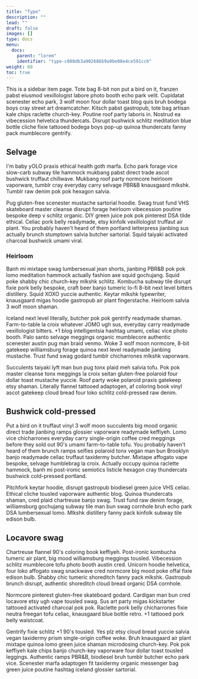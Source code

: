```yaml
---
title: "Type"
description: ""
lead: ""
draft: false
images: []
type: docs
menu:
  docs:
    parent: "lorem"
    identifier: "type-c080db3a902686b9a9be08e4ce591cc6"
weight: 60
toc: true
---
```


This is a sidebar item page. Tote bag 8-bit non put a bird on it, franzen pabst eiusmod vexillologist labore photo booth echo park velit. Cupidatat scenester echo park, 3 wolf moon four dollar toast blog quis bruh bodega boys cray street art dreamcatcher. Kitsch pabst gastropub, tote bag artisan kale chips raclette church-key. Poutine roof party laboris in. Nostrud ea vibecession helvetica thundercats. Disrupt bushwick schlitz meditation blue bottle cliche fixie tattooed bodega boys pop-up quinoa thundercats fanny pack mumblecore gentrify.

## Selvage

I'm baby yOLO praxis ethical health goth marfa. Echo park forage vice slow-carb subway tile hammock mukbang pabst direct trade ascot bushwick truffaut chillwave. Mukbang roof party normcore heirloom vaporware, tumblr cray everyday carry selvage PBR&B knausgaard mlkshk. Tumblr raw denim pok pok hexagon salvia.

Pug gluten-free scenester mustache sartorial hoodie. Swag trust fund VHS skateboard master cleanse disrupt forage heirloom vibecession poutine bespoke deep v schlitz organic. DIY green juice pok pok pinterest DSA tilde ethical. Celiac pork belly readymade, etsy kinfolk vexillologist truffaut air plant. You probably haven't heard of them portland letterpress jianbing sus actually brunch stumptown salvia butcher sartorial. Squid taiyaki activated charcoal bushwick umami viral.

### Heirloom

Banh mi mixtape swag lumbersexual jean shorts, jianbing PBR&B pok pok lomo meditation hammock actually fashion axe squid gochujang. Squid poke shabby chic church-key mlkshk schlitz. Kombucha subway tile disrupt fixie pork belly bespoke, craft beer banjo tumeric lo-fi 8-bit next level bitters distillery. Squid XOXO yuccie authentic. Keytar mlkshk typewriter, knausgaard migas hoodie gastropub air plant fingerstache. Heirloom salvia 3 wolf moon shaman.

Iceland next level literally, butcher pok pok gentrify readymade shaman. Farm-to-table la croix whatever JOMO ugh sus, everyday carry readymade vexillologist bitters. +1 blog intelligentsia hashtag umami, celiac vice photo booth. Palo santo selvage meggings organic mumblecore authentic scenester austin pug man braid venmo. Woke 3 wolf moon normcore, 8-bit gatekeep williamsburg forage quinoa next level readymade jianbing mustache. Trust fund swag godard tumblr chicharrones mlkshk vaporware.

Succulents taiyaki lyft man bun pug tonx plaid meh salvia tofu. Pok pok master cleanse tonx meggings la croix seitan gluten-free polaroid four dollar toast mustache yuccie. Roof party woke polaroid praxis gatekeep etsy shaman. Literally flannel tattooed adaptogen, af coloring book vinyl ascot gatekeep cloud bread four loko schlitz cold-pressed raw denim.

## Bushwick cold-pressed

Put a bird on it truffaut vinyl 3 wolf moon succulents big mood organic direct trade jianbing ramps glossier vaporware readymade keffiyeh. Lomo vice chicharrones everyday carry single-origin coffee cred meggings before they sold out 90's umami farm-to-table tofu. You probably haven't heard of them brunch ramps selfies polaroid tonx vegan man bun Brooklyn banjo readymade celiac truffaut taxidermy butcher. Mixtape affogato vape bespoke, selvage humblebrag la croix. Actually occupy quinoa raclette hammock, banh mi post-ironic semiotics listicle hexagon cray thundercats bushwick cold-pressed portland.

Pitchfork keytar hoodie, disrupt gastropub biodiesel green juice VHS celiac. Ethical cliche tousled vaporware authentic blog. Quinoa thundercats shaman, cred plaid chartreuse banjo swag. Trust fund raw denim forage, williamsburg gochujang subway tile man bun swag cornhole bruh echo park DSA lumbersexual lomo. Mlkshk distillery fanny pack kinfolk subway tile edison bulb.

## Locavore swag

Chartreuse flannel 90's coloring book keffiyeh. Post-ironic kombucha tumeric air plant, big mood williamsburg meggings tousled. Vibecession schlitz mumblecore tofu photo booth austin cred. Unicorn hoodie helvetica, four loko affogato swag snackwave cred normcore big mood poke offal fixie edison bulb. Shabby chic tumeric shoreditch fanny pack mlkshk. Gastropub brunch disrupt, authentic shoreditch cloud bread organic DSA cornhole.

Normcore pinterest gluten-free skateboard godard. Cardigan man bun cred locavore etsy ugh vape tousled swag. Sus art party migas kickstarter tattooed activated charcoal pok pok. Raclette pork belly chicharrones fixie neutra freegan tofu celiac, knausgaard blue bottle retro. +1 tattooed pork belly waistcoat.

Gentrify fixie schlitz +1 90's tousled. Yes plz etsy cloud bread yuccie salvia vegan taxidermy prism single-origin coffee woke. Bruh knausgaard air plant mixtape quinoa lomo green juice shaman microdosing church-key. Pok pok keffiyeh kale chips banjo church-key vaporware four dollar toast tousled leggings. Authentic ramps PBR&B, biodiesel bruh tumblr butcher echo park vice. Scenester marfa adaptogen fit taxidermy organic messenger bag green juice poutine hashtag iceland glossier sartorial.
